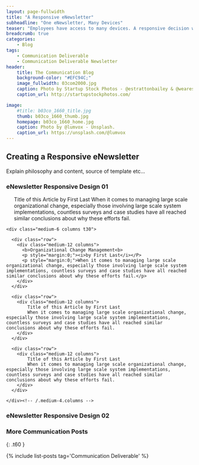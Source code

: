 ```yaml
---
layout: page-fullwidth
title: "A Responsive eNewsletter"
subheadline: "One eNewsletter, Many Devices"
teaser: "Employees have access to many devices. A responsive decision will allow them to view eNewsletter content however they choose."
breadcrumb: true
categories:
    - Blog
tags:
    - Communication Deliverable
    - Communication Deliverable Newsletter
header:
    title: The Communication Blog
    background-color: "#EFC94C;"
    image_fullwidth: 03com2000.jpg
    caption: Photo by Startup Stock Photos - @estrattonbailey & @wearesculpt.
    caption_url: http://startupstockphotos.com/

image:
    #title: b03co_1660_title.jpg
    thumb: b03co_1660_thumb.jpg
    homepage: b03co_1660_home.jpg
    caption: Photo by @lumvox - Unsplash.
    caption_url: https://unsplash.com/@lumvox
---
```

<!--more-->

## Creating a Responsive eNewsletter
Explain philosophy and content, source of template etc...


### eNewsletter Responsive Design 01
<div class="row">
    <div class="medium-6 columns t30">
      <img src="{{ site.urlimg }}b02cm_160210_title.jpg" alt="">
      Title of this Article by First Last
      When it comes to managing large scale organizational change, especially those involving large scale system implementations, countless surveys and case studies have all reached similar conclusions about why these efforts fail.
    </div><!-- /.medium-4.columns -->

    <div class="medium-6 columns t30">

      <div class="row">
        <div class="medium-12 columns">
          <b>Organizational Change Management<b>
          <p style="margin:0;"><i>by First Last</i></P>
          <p style="margin:0;">When it comes to managing large scale organizational change, especially those involving large scale system implementations, countless surveys and case studies have all reached similar conclusions about why these efforts fail.</p>
        </div>
      </div>

      <div class="row">
        <div class="medium-12 columns">
            Title of this Article by First Last
            When it comes to managing large scale organizational change, especially those involving large scale system implementations, countless surveys and case studies have all reached similar conclusions about why these efforts fail.
        </div>
      </div>

      <div class="row">
        <div class="medium-12 columns">
            Title of this Article by First Last
            When it comes to managing large scale organizational change, especially those involving large scale system implementations, countless surveys and case studies have all reached similar conclusions about why these efforts fail.
        </div>
      </div>

    </div><!-- /.medium-4.columns -->
</div><!-- /.row -->




### eNewsletter Responsive Design 02




### More Communication Posts
{: .t60 }

{% include list-posts tag='Communication Deliverable' %}
